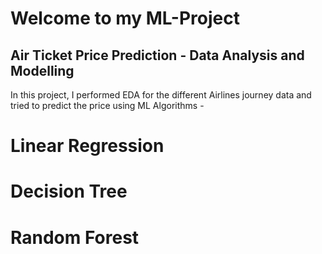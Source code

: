 # Welcome to my ML-Project
## Air Ticket Price Prediction - Data Analysis and Modelling

In this project, I performed EDA for the different Airlines journey data and tried to predict the price using ML Algorithms -
# Linear Regression
# Decision Tree
# Random Forest
